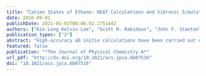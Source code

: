 ```yaml
---
title: "Cation States of Ethane: HEAT Calculations and Vibronic Simulations of the Photoelectron Spectrum of Ethane"
date: 2016-09-01
publishDate: 2021-05-01T00:06:02.275144Z
authors: ["Kin Long Kelvin Lee", "Scott M. Rabidoux", "John F. Stanton"]
publication_types: ["2"]
abstract: "High-accuracy ab initio calculations have been carried out on ethane and its radical cation. With the HEAT-345(Q) scheme, adiabatic ionization potentials of 11.52 and 11.57 eV are determined for the X̃ 2Eg and Ã 2A1g states, respectively, with an uncertainty of ±0.015 eV. Also considered in this report are linear and quadratic vibronic coupling involving both states. With this simple vibronic model, the photoelectron spectrum of ethane was simulated in the 11–15 eV region using linear and full quadratic Jahn–Teller coupling Hamiltonians, and with up to 70 billion direct product basis functions in a high-performance computing environment. Although the linear vibronic coupling model adequately reproduces the spectral envelope, the quadratic vibronic treatment results in much better agreement with the observed spectrum."
featured: false
publication: "*The Journal of Physical Chemistry A*"
url_pdf: "http://dx.doi.org/10.1021/acs.jpca.6b07516"
doi: "10.1021/acs.jpca.6b07516"
---
```


